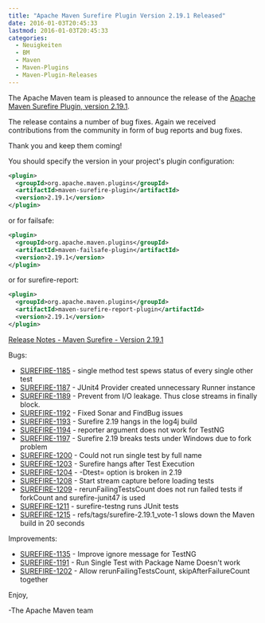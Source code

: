 ```yaml
---
title: "Apache Maven Surefire Plugin Version 2.19.1 Released"
date: 2016-01-03T20:45:33
lastmod: 2016-01-03T20:45:33
categories:
  - Neuigkeiten
  - BM
  - Maven
  - Maven-Plugins
  - Maven-Plugin-Releases
---
```

The Apache Maven team is pleased to announce the release of the 
[Apache Maven Surefire Plugin, version 2.19.1](http://maven.apache.org/plugins/maven-surefire-plugin/).

The release contains a number of bug fixes.
Again we received contributions from the community in form of bug reports
and bug fixes.

Thank you and keep them coming!

You should specify the version in your project's plugin configuration:

```xml
<plugin>
  <groupId>org.apache.maven.plugins</groupId>
  <artifactId>maven-surefire-plugin</artifactId>
  <version>2.19.1</version>
</plugin>
```

or for failsafe:

```xml
<plugin>
  <groupId>org.apache.maven.plugins</groupId>
  <artifactId>maven-failsafe-plugin</artifactId>
  <version>2.19.1</version>
</plugin>
```

or for surefire-report:

```xml
<plugin>
  <groupId>org.apache.maven.plugins</groupId>
  <artifactId>maven-surefire-report-plugin</artifactId>
  <version>2.19.1</version>
</plugin>
```


<!-- more -->

[Release Notes - Maven Surefire - Version 2.19.1](https://issues.apache.org/jira/secure/ReleaseNote.jspa?projectId=12317927&amp;version=12333959)

Bugs:

 * [SUREFIRE-1185](https://issues.apache.org/jira/browse/SUREFIRE-1185) -  single method test spews status of every single other test
 * [SUREFIRE-1187](https://issues.apache.org/jira/browse/SUREFIRE-1187) -  JUnit4 Provider created unnecessary Runner instance
 * [SUREFIRE-1189](https://issues.apache.org/jira/browse/SUREFIRE-1189) -  Prevent from I/O leakage. Thus close streams in finally block.
 * [SUREFIRE-1192](https://issues.apache.org/jira/browse/SUREFIRE-1192) -  Fixed Sonar and FindBug issues
 * [SUREFIRE-1193](https://issues.apache.org/jira/browse/SUREFIRE-1193) -  Surefire 2.19 hangs in the log4j build
 * [SUREFIRE-1194](https://issues.apache.org/jira/browse/SUREFIRE-1194) -  reporter argument does not work for TestNG
 * [SUREFIRE-1197](https://issues.apache.org/jira/browse/SUREFIRE-1197) -  Surefire 2.19 breaks tests under Windows due to fork problem
 * [SUREFIRE-1200](https://issues.apache.org/jira/browse/SUREFIRE-1200) -  Could not run single test by full name
 * [SUREFIRE-1203](https://issues.apache.org/jira/browse/SUREFIRE-1203) -  Surefire hangs after Test Execution
 * [SUREFIRE-1204](https://issues.apache.org/jira/browse/SUREFIRE-1204) -  -Dtest= option is broken in 2.19
 * [SUREFIRE-1208](https://issues.apache.org/jira/browse/SUREFIRE-1208) -  Start stream capture before loading tests
 * [SUREFIRE-1209](https://issues.apache.org/jira/browse/SUREFIRE-1209) -  rerunFailingTestsCount does not run failed tests if forkCount and surefire-junit47 is used
 * [SUREFIRE-1211](https://issues.apache.org/jira/browse/SUREFIRE-1211) -  surefire-testng runs JUnit tests
 * [SUREFIRE-1215](https://issues.apache.org/jira/browse/SUREFIRE-1215) -  refs/tags/surefire-2.19.1_vote-1 slows down the Maven build in 20 seconds

Improvements:

 * [SUREFIRE-1135](https://issues.apache.org/jira/browse/SUREFIRE-1135) -  Improve ignore message for TestNG
 * [SUREFIRE-1191](https://issues.apache.org/jira/browse/SUREFIRE-1191) -  Run Single Test with Package Name Doesn't work
 * [SUREFIRE-1202](https://issues.apache.org/jira/browse/SUREFIRE-1202) -  Allow rerunFailingTestsCount, skipAfterFailureCount together

Enjoy,

-The Apache Maven team

